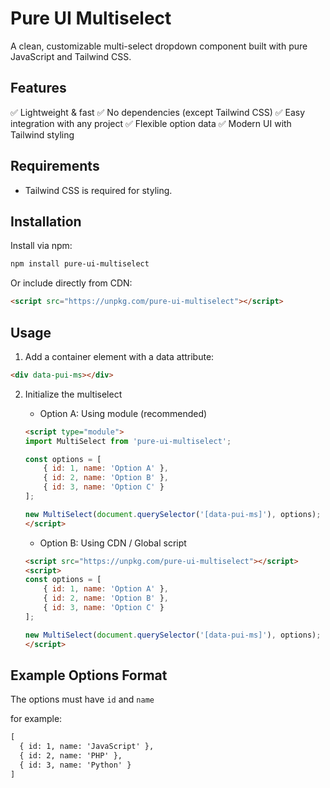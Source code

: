 # Pure UI Multiselect

A clean, customizable multi-select dropdown component built with pure JavaScript and Tailwind CSS.

## Features

✅ Lightweight & fast
✅ No dependencies (except Tailwind CSS)
✅ Easy integration with any project
✅ Flexible option data
✅ Modern UI with Tailwind styling

## Requirements

- Tailwind CSS is required for styling.

## Installation

Install via npm:

```bash
npm install pure-ui-multiselect
```
Or include directly from CDN:

```html
<script src="https://unpkg.com/pure-ui-multiselect"></script>
```

## Usage

1. Add a container element with a data attribute:

```html
<div data-pui-ms></div>
```

2. Initialize the multiselect
    - Option A: Using module (recommended)
    
    ```html
    <script type="module">
    import MultiSelect from 'pure-ui-multiselect';

    const options = [
        { id: 1, name: 'Option A' },
        { id: 2, name: 'Option B' },
        { id: 3, name: 'Option C' }
    ];

    new MultiSelect(document.querySelector('[data-pui-ms]'), options);
    </script>
    ```

    - Option B: Using CDN / Global script

    ```html
    <script src="https://unpkg.com/pure-ui-multiselect"></script>
    <script>
    const options = [
        { id: 1, name: 'Option A' },
        { id: 2, name: 'Option B' },
        { id: 3, name: 'Option C' }
    ];

    new MultiSelect(document.querySelector('[data-pui-ms]'), options);
    </script>
    ```

## Example Options Format

The options must have `id` and `name`

for example:

```html
[
  { id: 1, name: 'JavaScript' },
  { id: 2, name: 'PHP' },
  { id: 3, name: 'Python' }
]
```